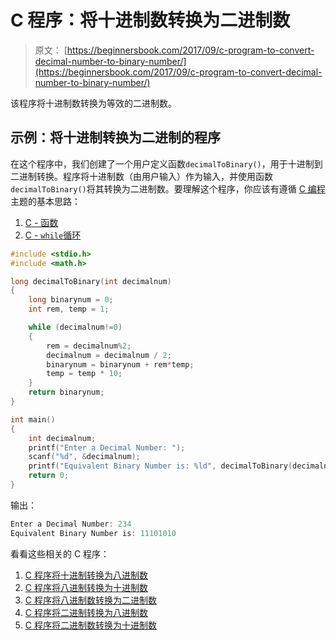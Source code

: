 # C 程序：将十进制数转换为二进制数

> 原文： [https://beginnersbook.com/2017/09/c-program-to-convert-decimal-number-to-binary-number/](https://beginnersbook.com/2017/09/c-program-to-convert-decimal-number-to-binary-number/)

该程序将十进制数转换为等效的二进制数。

## 示例：将十进制转换为二进制的程序

在这个程序中，我们创建了一个用户定义函数`decimalToBinary()`，用于十进制到二进制转换。程序将十进制数（由用户输入）作为输入，并使用函数`decimalToBinary()`将其转换为二进制数。要理解这个程序，你应该有遵循 [C 编程](https://beginnersbook.com/2014/01/c-tutorial-for-beginners-with-examples/)主题的基本思路：

1.  [C - 函数](https://beginnersbook.com/2014/01/c-functions-examples/)
2.  [C - `while`循环](https://beginnersbook.com/2014/01/c-while-loop/)

```c
#include <stdio.h>
#include <math.h>

long decimalToBinary(int decimalnum)
{
    long binarynum = 0;
    int rem, temp = 1;

    while (decimalnum!=0)
    {
        rem = decimalnum%2;
        decimalnum = decimalnum / 2;
        binarynum = binarynum + rem*temp;
        temp = temp * 10;
    }
    return binarynum;
}

int main()
{
    int decimalnum;
    printf("Enter a Decimal Number: ");
    scanf("%d", &decimalnum);
    printf("Equivalent Binary Number is: %ld", decimalToBinary(decimalnum));
    return 0;
}
```

输出：

```c
Enter a Decimal Number: 234
Equivalent Binary Number is: 11101010
```

看看这些相关的 C 程序：

1.  [C 程序将十进制转换为八进制数](https://beginnersbook.com/2017/09/c-program-to-convert-decimal-to-octal-number/)
2.  [C 程序将八进制转换为十进制数](https://beginnersbook.com/2017/09/c-program-to-convert-octal-number-to-decimal-number/)
3.  [C 程序将八进制数转换为二进制数](https://beginnersbook.com/2017/09/c-program-to-convert-octal-number-to-binary-number/)
4.  [C 程序将二进制转换为八进制数](https://beginnersbook.com/2017/09/c-program-to-convert-binary-to-octal-number-system/)
5.  [C 程序将二进制数转换为十进制数](https://beginnersbook.com/2015/02/c-program-to-convert-binary-number-to-decimal-number/)